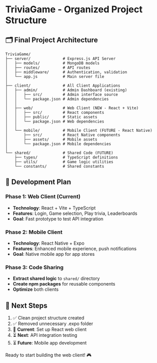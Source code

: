 # TriviaGame - Organized Project Structure

## 🗂️ Final Project Architecture

```
TriviaGame/
├── server/              # Express.js API Server
│   ├── models/          # MongoDB models
│   ├── routes/          # API routes
│   ├── middleware/      # Authentication, validation
│   └── app.js           # Main server file
│
├── client/              # All Client Applications
│   ├── admin/           # Admin Dashboard (existing)
│   │   ├── src/         # Admin interface source
│   │   └── package.json # Admin dependencies
│   │
│   ├── web/             # Web Client (NEW - React + Vite)
│   │   ├── src/         # React components
│   │   ├── public/      # Static assets
│   │   └── package.json # Web dependencies
│   │
│   └── mobile/          # Mobile Client (FUTURE - React Native)
│       ├── src/         # React Native components
│       ├── assets/      # Mobile assets
│       └── package.json # Mobile dependencies
│
└── shared/              # Shared Code (FUTURE)
    ├── types/           # TypeScript definitions
    ├── utils/           # Game logic utilities
    └── constants/       # Shared constants
```

## 🎯 Development Plan

### Phase 1: Web Client (Current)
- **Technology**: React + Vite + TypeScript
- **Features**: Login, Game selection, Play trivia, Leaderboards
- **Goal**: Fast prototype to test API integration

### Phase 2: Mobile Client 
- **Technology**: React Native + Expo
- **Features**: Enhanced mobile experience, push notifications
- **Goal**: Native mobile app for app stores

### Phase 3: Code Sharing
- **Extract shared logic** to `shared/` directory
- **Create npm packages** for reusable components
- **Optimize** both clients

## 🚀 Next Steps

1. ✅ Clean project structure created
2. ✅ Removed unnecessary .expo folder  
3. 🔄 **Current**: Set up React web client
4. ⏳ **Next**: API integration testing
5. ⏳ **Future**: Mobile app development

Ready to start building the web client! 🎮
